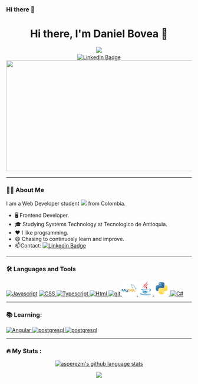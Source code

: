 ### Hi there 👋

<h1 align="center">Hi there, I'm Daniel Bovea 👋</h1>
<div id="header" align="center">
  <img src="https://cdn.dribbble.com/users/320114/screenshots/2575134/media/5b7f22deeb1522d5cb93fc864108bf25.gif" width="200"/>
  <div id="badges">
  <a href="https://www.linkedin.com/in/daniel-alejandro-bovea-cifuentes">
    <img src="https://img.shields.io/badge/LinkedIn-blue?style=for-the-badge&logo=linkedin&logoColor=white" alt="LinkedIn Badge"/>
  </a>
</div>
<div align="center">
  <img src="https://blog.desafiolatam.com/wp-content/uploads/2023/05/Top-10-herramientas-para-desarrolladores-Front-End-1.jpg" width="600" height="300"/>
</div>
</div>

---

### :man_technologist: About Me

I am a Web Developer student <img src="https://media1.giphy.com/media/v1.Y2lkPTc5MGI3NjExMTV2ZDRncDgyZjI5cmR5cWdoYzRpYjdlOWxjM2Zqcm93eng1bWFsMSZlcD12MV9pbnRlcm5hbF9naWZfYnlfaWQmY3Q9cw/bIDMNw8dPQUVRFzjme/giphy.gif" width="30"> from Colombia.

- 🖥 Frontend Developer.
- 🎓 Studying Systems Technology at Tecnologico de Antioquia.
- ❤️ I like programming.
- :smile: Chasing to continuosly learn and improve.
- :mailbox:Contact: [![Linkedin Badge](https://img.shields.io/badge/-Linkedin-blue?style=flat&logo=Linkedin&logoColor=white)](https://www.linkedin.com/in/daniel-alejandro-bovea-cifuentes)

---

### :hammer_and_wrench: Languages and Tools

<div class='row'>
<a href="https://developer.mozilla.org/en-US/docs/Web/JavaScript" target="_blank" rel="noreferrer"><img src="https://static.vecteezy.com/system/resources/previews/027/127/463/original/javascript-logo-javascript-icon-transparent-free-png.png" alt="Javascript" width="40" height="40"/></a> <!-- 1 -->
<a href="https://developer.mozilla.org/en-US/docs/Web/CSS" target="_blank" rel="noreferrer"> <img src="https://upload.wikimedia.org/wikipedia/commons/d/d5/CSS3_logo_and_wordmark.svg" alt="CSS" width="40" height="40"/> </a> <!-- 2 -->
<a href="https://www.typescriptlang.org/" target="_blank" rel="noreferrer"> <img src="https://cdn.iconscout.com/icon/free/png-256/free-typescript-3521774-2945272.png?f=webp" alt="Typescript" width="40" height="40"/> </a><!-- 3 -->
<a href="https://developer.mozilla.org/en-US/docs/Web/HTML" target="_blank" rel="noreferrer">
<img src="https://cdn-icons-png.flaticon.com/512/732/732212.png" alt="Html" width="40" height="40"/> </a> <!-- 4 -->
<a href="https://git-scm.com/" target="_blank" rel="noreferrer"> <img src="https://www.vectorlogo.zone/logos/git-scm/git-scm-icon.svg" alt="git" width="40" height="40"/> </a> <!-- 5 -->
<a href="https://www.mysql.com/" target="_blank" rel="noreferrer"> <img src="https://raw.githubusercontent.com/devicons/devicon/master/icons/mysql/mysql-original-wordmark.svg" alt="mysql" width="40" height="40"/> </a> <!-- 6 -->
 <a href="https://www.java.com" target="_blank" rel="noreferrer"> <img src="https://raw.githubusercontent.com/devicons/devicon/master/icons/java/java-original.svg" alt="java" width="40" height="40"/> </a> <!-- 7 -->
<a href="https://www.python.org" target="_blank" rel="noreferrer"> <img src="https://raw.githubusercontent.com/devicons/devicon/master/icons/python/python-original.svg" alt="python" width="40" height="40"/> </a> <!-- 8 -->
<a href="https://dotnet.microsoft.com/en-us/languages/csharp" target="_blank" rel="noreferrer"> <img src="https://miro.medium.com/v2/resize:fit:4800/format:webp/1*_NVBTVdmjt3Qvq3CZOySXg.png" alt="C#" width="70" height="40"/> </a> <!-- 8 -->
</div>


---
### :books: Learning:
<div>
 <a href="https://angular.io/" target="_blank" rel="noreferrer"> <img src="https://angular.io/assets/images/logos/angular/angular.svg" alt="Angular" width="40" height="40"/> </a> <!--  -->
 <a href="https://react.dev/" target="_blank" rel="noreferrer"> <img src="https://reactnative.dev/img/header_logo.svg" alt="postgresql" width="40" height="40"/> </a> <!--  -->
 <a href="https://nodejs.org/en" target="_blank" rel="noreferrer"> <img src="https://nodejs.org/static/logos/jsIconGreen.svg" alt="postgresql" width="40" height="40"/> </a> <!--  -->

</div>

---

### :fire: My Stats :

<p align="center">
  <a href="https://github.com/BDanl">
    <img alt="asperezm's github language stats "
      src="https://github-readme-stats.vercel.app/api/top-langs/?username=BDanl&theme=cobalt&langs_count=10&layout=compact" />
  </a>
</p>
 
<p align="center">
 <a href="#" alt="BDanl github stats">
  <img src="https://github-readme-stats.vercel.app/api?username=BDanl&theme=cobalt&show_icons=true" />
 </a>
</p>